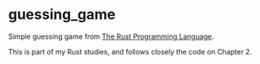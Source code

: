 # guessing_game
Simple guessing game from [The Rust Programming Language](https://doc.rust-lang.org/book/ch02-00-guessing-game-tutorial.html).

This is part of my Rust studies, and follows closely the code on Chapter 2.
